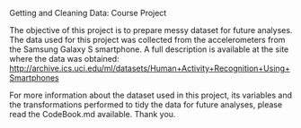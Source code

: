 Getting and Cleaning Data: Course Project

The objective of this project is to prepare messy dataset for future analyses. The data used for this project was collected from the accelerometers from the Samsung Galaxy S smartphone. 
A full description is available at the site where the data was obtained:
        http://archive.ics.uci.edu/ml/datasets/Human+Activity+Recognition+Using+Smartphones 

For more information about the dataset used in this project, its variables and the transformations performed to tidy the data for future analyses, please read the CodeBook.md available. 
Thank you. 
